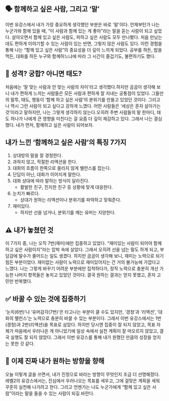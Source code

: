 ## 🗣️ 함께하고 싶은 사람, 그리고 ‘말’

이번 유강스에서 내가 가장 중요하게 생각했던 부분은 바로 '말'이다. 언제부턴가 나는 누군가와 함께 있을 때, “이 사람과 함께 있는 게 좋아”라는 말을 듣는 사람이 되고 싶었다. 살아오면서 함께 있고 싶은 사람도, 피하고 싶은 사람도 모두 만나봤다. 처음 만났는데도 편하게 이야기할 수 있는 사람이 있는 반면, 그렇지 않은 사람도 있다. 이런 경험을 통해 나는 “함께 있고 싶은 사람”의 중요성을 더 깊이 느끼게 되었다. 공부를 하든, 밥을 먹든, 대화를 하든 누구와 함께하느냐에 따라 그 시간이 즐겁기도, 불편하기도 했다.

## 🤔 성격? 궁합? 아니면 태도?

처음에는 ‘잘 맞는 사람과 안 맞는 사람의 차이’라고 생각했다.하지만 곰곰이 생각해 보니 내가 편하게 느끼는 사람들은 모든 사람과 편하게 잘 지내는 공통점이 있었다. 그들만의 말투, 태도, 행동이 ‘함께 하고 싶은 사람’의 분위기를 만들고 있었던 것이다.
그리고 나 역시 그런 사람이 되고 싶다고 강하게 느꼈다. 어떤 사람들은 ‘세상은 혼자 살아가는 것’이라고 말하지만, 나는 그렇게 생각하지 않는다.오히려 주변 사람들의 말 한마디, 태도 하나가 나에게 큰 영향을 미친다는 걸 요즘 더 깊이 체감하고 있다.
그래서 나는 결심했다. 내가 먼저, 함께하고 싶은 사람이 되어보자.

## 내가 느낀 ‘함께하고 싶은 사람’의 특징 7가지

1. 상대방의 말을 잘 경청한다.
2. 과하지 않고, 적절한 리액션을 한다.
3. 대화의 흐름이 한쪽으로 쏠리지 않게 밸런스를 잡는다.
4. 단답이 아닌, 대화가 이어지게 말한다.
5. 대화 상대에 따라 말하는 방식이 달라진다.
   - 활발한 친구, 진지한 친구 등 상황에 맞게 대응한다.
6. 눈치가 빠르다.
   - 상대가 원하는 리액션이나 분위기를 파악하고 맞춰준다.
7. 재미있다.
   - 하지만 선을 넘거나, 분위기를 깨는 유머는 지양한다.

## ⚠️ 내가 놓쳤던 것

이 7가지 중, 나는 오직 7번(재미)에만 집중하고 있었다. “재미있는 사람이 되어야 함께하고 싶은 사람이지”라는 압박 속에 살았다. 그래서 오히려 선을 넘는 말도 하게 되고, 부담감에 말수가 줄어드는 일도 생겼다. 하지만 곰곰이 생각해 보니, 재미는 노력으로 되기 힘든 부분이었다. 재미없는 사람이 노력으로 재미있어지는 건 거의 불가능에 가깝다고 느꼈다. 나는 그렇게 바꾸기 어려운 부분에만 집착하다가, 정작 노력으로 충분히 개선 가능한 나머지 항목들은 놓치고 있었던 것이다. 결국 원하는 결과는 얻지 못했고, 혼자 고민만 반복했다.

## ✅ 바꿀 수 있는 것에 집중하기

’눈치(6번)’나 ’유머감각(7번)’은 타고나는 부분이 클 수도 있지만, ‘경청’과 ‘리액션’, ‘대화의 밸런스’는 노력으로 충분히 바꿀 수 있는 부분이다. 그래서 이번 유강스에서는 1번(경청)과 2번(리액션)을 목표로 삼았다. 하지만 당시엔 집중이 잘 되지 않았고, 목표 자체가 마음에서 우러나온 게 아니었기에 일상 속에서 실천 계획이 잘 떠오르지 않았고, 결국 실행도 잘 되지 않았다. 그래서 이번 유강스를 통해 내가 원했던 만큼의 성장을 얻지는 못한 것 같다.

## 🌱 이제 진짜 내가 원하는 방향을 향해

오늘 이렇게 글을 쓰면서, 내가 진정으로 바라는 방향이 무엇인지 조금 더 선명해졌다. 레벨2의 유강스에서는, 진심에서 우러나오는 목표를 세우고, 그에 걸맞은 계획을 세워 꾸준히 실천해 나가려고 한다.
그리고 언젠가는 나도 누군가에게 “함께 있고 싶은 사람”이라는 말을 들을 수 있는 사람이 되길 바란다.
